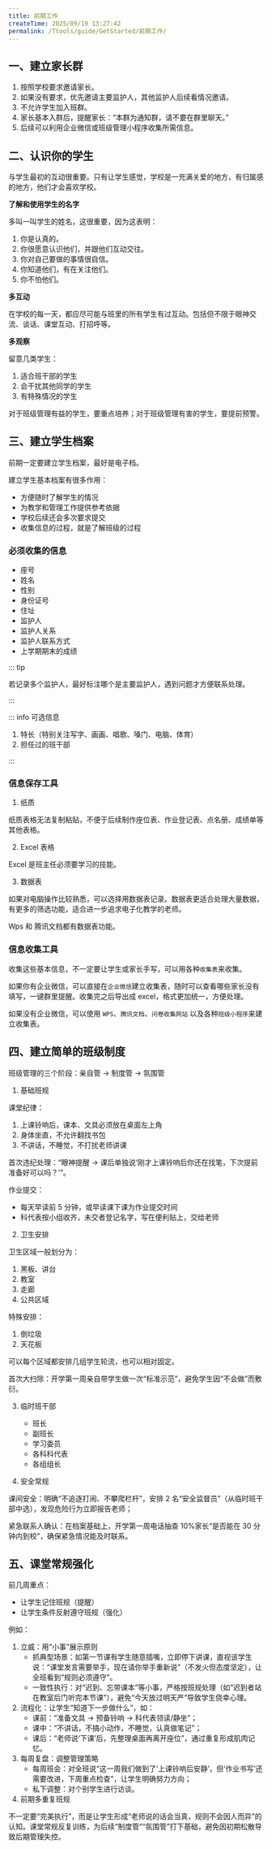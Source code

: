 ```yaml
---
title: 前期工作
createTime: 2025/09/19 13:27:42
permalink: /Ttools/guide/GetStarted/前期工作/
---
```


## 一、建立家长群

1. 按照学校要求邀请家长。
2. 如果没有要求，优先邀请主要监护人，其他监护人后续看情况邀请。
3. 不允许学生加入班群。
4. 家长基本入群后，提醒家长：“本群为通知群，请不要在群里聊天。”
5. 后续可以利用企业微信或班级管理小程序收集所需信息。

## 二、认识你的学生

与学生最初的互动很重要。只有让学生感觉，学校是一充满关爱的地方，有归属感的地方，他们才会喜欢学校。

**了解和使用学生的名字**

多叫一叫学生的姓名，这很重要，因为这表明：
1. 你是认真的。
2. 你很愿意认识他们，并跟他们互动交往。
3. 你对自己要做的事情很自信。
4. 你知道他们，有在关注他们。
5. 你不怕他们。

**多互动**

在学校的每一天，都应尽可能与班里的所有学生有过互动。包括但不限于眼神交流、谈话、课堂互动、打招呼等。

**多观察**

留意几类学生：
1. 适合班干部的学生
2. 会干扰其他同学的学生
3. 有特殊情况的学生

对于班级管理有益的学生，要重点培养；对于班级管理有害的学生，要提前预警。

## 三、建立学生档案

前期一定要建立学生档案，最好是电子档。

建立学生基本档案有很多作用：

- 方便随时了解学生的情况
- 为教学和管理工作提供参考依据
- 学校后续还会多次要求提交
- 收集信息的过程，就是了解班级的过程

### 必须收集的信息

- 座号
- 姓名
- 性别
- 身份证号
- 住址
- 监护人
- 监护人关系
- 监护人联系方式
- 上学期期末的成绩

::: tip

若记录多个监护人，最好标注哪个是主要监护人，遇到问题才方便联系处理。

:::

::: info 可选信息

1. 特长（特别关注写字、画画、唱歌、嗓门、电脑、体育）
2. 担任过的班干部

:::

### 信息保存工具

1. 纸质 <Badge text="不推荐" type="danger" />

纸质表格无法复制粘贴，不便于后续制作座位表、作业登记表、点名册、成绩单等其他表格。

2. Excel 表格 <Badge text="推荐" type="tip" />

Excel 是班主任必须要学习的技能。

<LinkCard title="Excel 名册模版" href="https://www.kdocs.cn/l/cntFYjEUiuYB" />

3. 数据表 <Badge text="推荐" type="tip" />

如果对电脑操作比较熟悉，可以选择用数据表记录。数据表更适合处理大量数据，有更多的筛选功能，适合进一步追求电子化教学的老师。

Wps 和 腾讯文档都有数据表功能。

<LinkCard title="WPS 数据表模板" href="https://www.kdocs.cn/l/ci5JHZfGjTfk" />
<LinkCard title="WPS 数据表模板（分层）" href="https://www.kdocs.cn/l/clhtnbkCtVaV" />

### 信息收集工具

收集这些基本信息，不一定要让学生或家长手写，可以用各种`收集表`来收集。

如果你有企业微信，可以直接在`企业微信`建立收集表，随时可以查看哪些家长没有填写，一键群里提醒。收集完之后导出成 excel，格式更加统一，方便处理。

如果没有企业微信，可以使用 `WPS`、`腾讯文档`、`问卷收集网站` 以及各种`班级小程序`来建立收集表。

## 四、建立简单的班级制度

班级管理的三个阶段：亲自管 → 制度管 → 氛围管

1. 基础班规

课堂纪律：
1. 上课铃响后，课本、文具必须放在桌面左上角
2. 身体坐直，不允许翻找书包
3. 不讲话，不睡觉，不打扰老师讲课

首次违纪处理：“眼神提醒 → 课后单独说‘刚才上课铃响后你还在找笔，下次提前准备好可以吗？’”。

作业提交：
- 每天早读前 5 分钟，或早读课下课为作业提交时间
- 科代表按小组收齐，未交者登记名字，写在便利贴上，交给老师

2. 卫生安排

卫生区域一般划分为：
1. 黑板、讲台
2. 教室
3. 走廊
4. 公共区域

特殊安排：
1. 倒垃圾
2. 天花板

可以每个区域都安排几组学生轮流，也可以相对固定。

首次大扫除：开学第一周亲自带学生做一次“标准示范”，避免学生因“不会做”而敷衍。

3. 临时班干部

   - 班长
   - 副班长
   - 学习委员
   - 各科科代表
   - 各组组长

4. 安全常规

课间安全：明确“不追逐打闹、不攀爬栏杆”，安排 2 名“安全监督员”（从临时班干部中选），发现危险行为立即报告老师；

紧急联系人确认：在档案基础上，开学第一周电话抽查 10%家长“是否能在 30 分钟内到校”，确保紧急情况能及时联系。

## 五、课堂常规强化

前几周重点：
- 让学生记住班规（提醒）
- 让学生条件反射遵守班规（强化）

例如：
1. 立威：用“小事”展示原则
   - 抓典型场景：如第一节课有学生随意插嘴，立即停下讲课，直视该学生说：“课堂发言需要举手，现在请你举手重新说”（不发火但态度坚定），让全班看到“规则必须遵守”。
   - 一致性执行：对“迟到、忘带课本”等小事，严格按班规处理（如“迟到者站在教室后门听完本节课”），避免“今天放过明天严”导致学生侥幸心理。
2. 流程化：让学生“知道下一步做什么”，如：
   - 课前：“准备文具 → 预备铃响 → 科代表领读/静坐”；
   - 课中：“不讲话，不搞小动作，不睡觉，认真做笔记”；
   - 课后：“老师说‘下课’后，先整理桌面再离开座位”，通过重复形成肌肉记忆。
3. 每周复盘：调整管理策略
   - 每周班会：对全班说“这一周我们做到了‘上课铃响后安静’，但‘作业书写’还需要改进，下周重点检查”，让学生明确努力方向；
   - 私下调整：对个别学生进行访谈。
4. 前期多重复班规

不一定要“完美执行”，而是让学生形成“老师说的话会当真，规则不会因人而异”的认知。课堂常规反复训练，为后续“制度管”“氛围管”打下基础，避免因初期松散导致后期管理失控。
